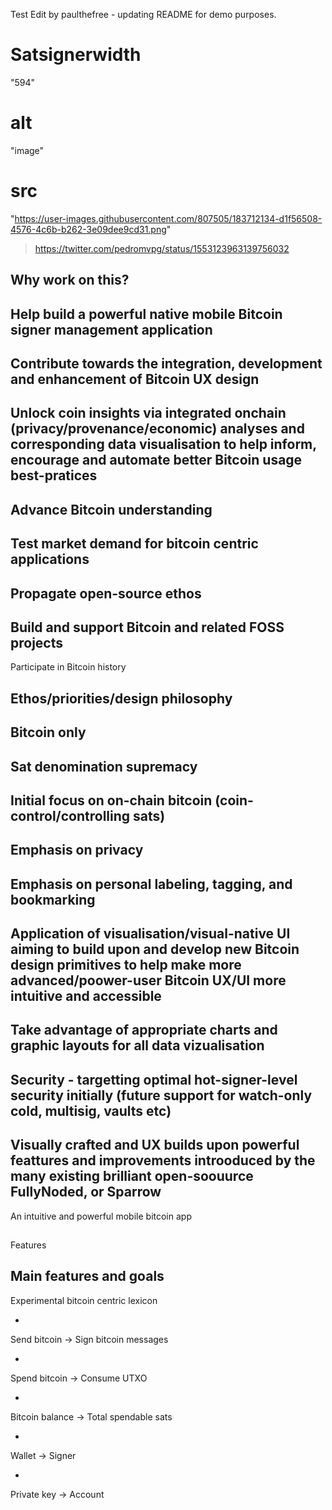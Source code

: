 Test Edit by paulthefree - updating README for demo purposes.

#
 Satsignerwidth
=
"594"
 
alt
=
"image"
 
src
=
"https://user-images.githubusercontent.com/807505/183712134-d1f56508-4576-4c6b-b262-3e09dee9cd31.png"
>https://twitter.com/pedromvpg/status/1553123963139756032
##
 Why work on this?
-
 Help build a powerful native mobile Bitcoin signer management application
-
 Contribute towards the integration, development and enhancement of Bitcoin UX design
-
 Unlock coin insights via integrated onchain (privacy/provenance/economic) analyses and corresponding data visualisation to help inform, encourage and automate better Bitcoin usage best-pratices
-
 Advance Bitcoin understanding
-
 Test market demand for bitcoin centric applications
-
 Propagate open-source ethos
-
 Build and support Bitcoin and related FOSS projects
-
 Participate in Bitcoin history
###
 Ethos/priorities/design philosophy
-
 Bitcoin only
-
 Sat denomination supremacy
-
 Initial focus on on-chain bitcoin (coin-control/controlling sats)
-
 Emphasis on privacy
-
 Emphasis on personal labeling, tagging, and bookmarking
-
 Application of visualisation/visual-native UI aiming to build upon and develop new Bitcoin design primitives to help make more advanced/poower-user Bitcoin UX/UI more intuitive and accessible
-
 Take advantage of appropriate charts and graphic layouts for all data vizualisation
-
 Security - targetting optimal hot-signer-level security initially (future support for watch-only cold, multisig, vaults etc)
-
 Visually crafted and UX builds upon powerful feattures and improvements introoduced by the many existing brilliant open-soouurce FullyNoded, or Sparrow
-
 An intuitive and powerful mobile bitcoin app
##
 Features
###
 Main features and goals
-
 Experimental bitcoin centric lexicon
  
-
 Send bitcoin -> Sign bitcoin messages
  
-
 Spend bitcoin -> Consume UTXO
  
-
 Bitcoin balance -> Total spendable sats
  
-
 Wallet -> Signer
  
-
 Private key -> Account
